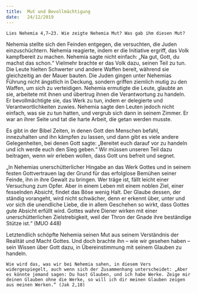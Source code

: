 ```yaml
---
title:  Mut und Bevollmächtigung
date:   24/12/2019
---
```


`Lies Nehemia 4,7–23. Wie zeigte Nehemia Mut? Was gab ihm diesen Mut?`

Nehemia stellte sich den Feinden entgegen, die versuchten, die Juden einzuschüchtern. Nehemia reagierte, indem er die Initiative ergriff, das Volk kampfbereit zu machen. Nehemia sagte nicht einfach: „Na gut, Gott, du machst das schon.“ Vielmehr brachte er das Volk dazu, seinen Teil zu tun. Die Leute hielten Schwerter und andere Waffen bereit, während sie gleichzeitig an der Mauer bauten. Die Juden gingen unter Nehemias Führung nicht ängstlich in Deckung, sondern griffen ziemlich mutig zu den Waffen, um sich zu verteidigen. Nehemia ermutigte die Leute, glaubte an sie, arbeitete mit ihnen und übertrug ihnen die Verantwortung zu handeln. Er bevollmächtigte sie, das Werk zu tun, indem er delegierte und Verantwortlichkeiten zuwies. Nehemia sagte den Leuten jedoch nicht einfach, was sie zu tun hatten, und vergrub sich dann in seinem Zimmer. Er war an ihrer Seite und tat die harte Arbeit, die getan werden musste.

Es gibt in der Bibel Zeiten, in denen Gott den Menschen befahl, innezuhalten und ihn kämpfen zu lassen, und dann gibt es viele andere Gelegenheiten, bei denen Gott sagte: „Bereitet euch darauf vor zu handeln und ich werde euch den Sieg geben.“ Wir müssen unseren Teil dazu beitragen, wenn wir erleben wollen, dass Gott uns befreit und segnet.

„In Nehemias unerschütterlicher Hingabe an das Werk Gottes und in seinem festen Gottvertrauen lag der Grund für das erfolglose Bemühen seiner Feinde, ihn in ihre Gewalt zu bringen. Wer träge ist, fällt leicht einer Versuchung zum Opfer. Aber in einem Leben mit einem noblen Ziel, einer fesselnden Absicht, findet das Böse wenig Halt. Der Glaube dessen, der ständig vorangeht, wird nicht schwächer, denn er erkennt über, unter und vor sich die unendliche Liebe, die in allem Geschehen so wirkt, dass Gottes gute Absicht erfüllt wird. Gottes wahre Diener wirken mit einer unerschütterlichen Zielstrebigkeit, weil der Thron der Gnade ihre beständige Stütze ist.“ (MUO 448)

Letztendlich schöpfte Nehemia seinen Mut aus seinem Verständnis der Realität und Macht Gottes. Und doch brachte ihn – wie wir gesehen haben – sein Wissen über Gott dazu, in Übereinstimmung mit seinem Glauben zu handeln.

`Wie wird das, was wir bei Nehemia sahen, in diesem Vers widergespiegelt, auch wenn sich der Zusammenhang unterscheidet: „Aber es könnte jemand sagen: Du hast Glauben, und ich habe Werke. Zeige mir deinen Glauben ohne die Werke, so will ich dir meinen Glauben zeigen aus meinen Werken.“ (Jak 2,18)`
